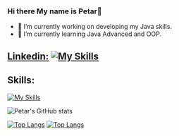 ### Hi there My name is Petar👋

- 🔭 I’m currently working on developing my Java skills.
- 🌱 I’m currently learning Java Advanced and OOP.
<!--
**PetarGPetrov/PetarGPetrov** is a ✨ _special_ ✨ repository because its `README.md` (this file) appears on your GitHub profile.

Here are some ideas to get you started:

- 🔭 I’m currently working on ...
- 🌱 I’m currently learning ...
- 👯 I’m looking to collaborate on ...
- 🤔 I’m looking for help with ...
- 💬 Ask me about ...
- 📫 How to reach me: ...
- 😄 Pronouns: ...
- ⚡ Fun fact: ...
-->
## [Linkedin:](https://www.linkedin.com/in/petar-petrov-97a64923a/) [![My Skills](https://skillicons.dev/icons?i=linkedin&perline=)](https://skillicons.dev) 




## Skills: 
[![My Skills](https://skillicons.dev/icons?i=java,vscode,idea,github)](https://skillicons.dev)

![Petar's GitHub stats](https://github-readme-stats.vercel.app/api?username=PetarGPetrov&show_icons=true&theme=tokyonight)



[![Top Langs](https://github-readme-stats.vercel.app/api/top-langs/?username=PetarGPetrov&theme=tokyonight)](https://github.com/PetarGPetrov/github-readme-stats)
[![Top Langs](https://github-readme-stats.vercel.app/api/top-langs/?username=PetarGPetrov&langs_count=8&theme=tokyonight)](https://github.com/PetarGPetrov/github-readme-stats)
